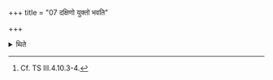 +++
title = "07 दक्षिणो युक्तो भवति"

+++

<details><summary>थिते</summary>

7. The (ox) at the right side (of the cart) is yoked but the (ox) at the left side is not (yet) yoked;[^1] or the right (ox) of (the cart) in which fires are situated and the cord of the left (ox) is carried around;[^2] or when all the (oxen) are yoked[^3]—(the libation should be offered).   


[^1]: Cf. TS III.4.10.3-4.  

[^2-3]: Cf. MS I.5.13.
</details>
